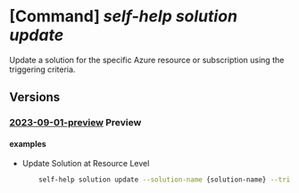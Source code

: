 # [Command] _self-help solution update_

Update a solution for the specific Azure resource or subscription using the triggering criteria.

## Versions

### [2023-09-01-preview](/Resources/mgmt-plane/L3tzY29wZX0vcHJvdmlkZXJzL21pY3Jvc29mdC5oZWxwL3NvbHV0aW9ucy97fQ==/2023-09-01-preview.xml) **Preview**

<!-- mgmt-plane /{scope}/providers/microsoft.help/solutions/{} 2023-09-01-preview -->

#### examples

- Update Solution at Resource Level
    ```bash
        self-help solution update --solution-name {solution-name} --trigger-criteria [{key:ReplacementKey,value:{replacement-key}}] --parameters {{SearchText:{search-text}},{SymptomId:{symptom-id}} --scope {scope}
    ```
